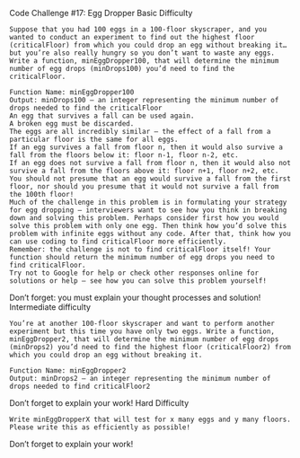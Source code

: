 Code Challenge #17: Egg Dropper
Basic Difficulty

    Suppose that you had 100 eggs in a 100-floor skyscraper, and you wanted to conduct an experiment to find out the highest floor (criticalFloor) from which you could drop an egg without breaking it… but you’re also really hungry so you don’t want to waste any eggs. Write a function, minEggDropper100, that will determine the minimum number of egg drops (minDrops100) you’d need to find the criticalFloor.

    Function Name: minEggDropper100
    Output: minDrops100 – an integer representing the minimum number of drops needed to find the criticalFloor
    An egg that survives a fall can be used again.
    A broken egg must be discarded.
    The eggs are all incredibly similar – the effect of a fall from a particular floor is the same for all eggs.
    If an egg survives a fall from floor n, then it would also survive a fall from the floors below it: floor n-1, floor n-2, etc.
    If an egg does not survive a fall from floor n, then it would also not survive a fall from the floors above it: floor n+1, floor n+2, etc.
    You should not presume that an egg would survive a fall from the first floor, nor should you presume that it would not survive a fall from the 100th floor!
    Much of the challenge in this problem is in formulating your strategy for egg dropping – interviewers want to see how you think in breaking down and solving this problem. Perhaps consider first how you would solve this problem with only one egg. Then think how you’d solve this problem with infinite eggs without any code. After that, think how you can use coding to find criticalFloor more efficiently.
    Remember: the challenge is not to find criticalFloor itself! Your function should return the minimum number of egg drops you need to find criticalFloor.
    Try not to Google for help or check other responses online for solutions or help – see how you can solve this problem yourself!

Don’t forget: you must explain your thought processes and solution!
Intermediate difficulty

    You’re at another 100-floor skyscraper and want to perform another experiment but this time you have only two eggs. Write a function, minEggDropper2, that will determine the minimum number of egg drops (minDrops2) you’d need to find the highest floor (criticalFloor2) from which you could drop an egg without breaking it.

    Function Name: minEggDropper2
    Output: minDrops2 – an integer representing the minimum number of drops needed to find criticalFloor2

Don’t forget to explain your work!
Hard Difficulty

    Write minEggDropperX that will test for x many eggs and y many floors. Please write this as efficiently as possible!

Don’t forget to explain your work!
